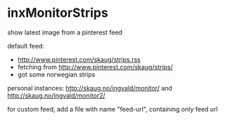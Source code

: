 inxMonitorStrips
==============

show latest image from a pinterest feed

default feed:
* http://www.pinterest.com/skaug/strips.rss
* fetching from http://www.pinterest.com/skaug/strips/
* got some norwegian strips

personal instances: http://skaug.no/ingvald/monitor/ and http://skaug.no/ingvald/monitor2/

for custom feed, add a file with name "feed-url", containing only feed url
